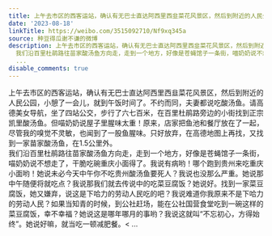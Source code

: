 ```yaml
---
title: 上午去市区的西客运站，确认有无巴士直达阿西里西韭菜花风景区，然后到附近的人民公园，小憩了一会儿，就到午饭时间了。不约而同，夫妻都说吃酸汤鱼。请高德美女...
date: '2023-08-18'
linkTitle: https://weibo.com/3515092710/Nf9xq345a
source: 种豆得瓜谢不谦的微博
description: 上午去市区的西客运站，确认有无巴士直达阿西里西韭菜花风景区，然后到附近的人民公园，小憩了一会儿，就到午饭时间了。不约而同，夫妻都说吃酸汤鱼。请高德美女导航，坐了四站公交，步行了六七百米，在百里杜鹃路旁边的小街找到正宗凯里酸汤鱼。但喵奶奶说屋子里腥味太重！原来，店家把鱼池和餐厅放在了一起，尽管我的嗅觉不灵敏，也闻到了一股鱼腥味。只好放弃，在高德地图上再找，又找到一家苗家酸汤鱼，在1.5公里外。<br>
  我们沿百里杜鹃路往苗家酸汤鱼方向走，走到一个地方，好像是苍蝇馆子一条街，喵奶奶说不想走了，干脆吃碗重庆小面得了。我说有病哟！哪个跑到贵州来吃重庆小面哟！她说未必今天中午你不吃贵州酸汤鱼要死人？我说也没那么严重。她说那中午随便将就吃点？我说那我们就去传说中的吃菜豆腐饭？她说好。找到一家菜豆腐饭，她又嫌弃，说这是下哈力的劳动人民吃的吧？我说难道你我原来不是下哈力的劳动人民？如果当知青的时候，到公社赶场，能在公社国营食堂吃到一碗这样的菜豆腐饭，幸不幸福？她说这是哪年哪月的事哟？我说这就叫“不忘初心，方得始终”。她说好嘛，就当吃一顿减肥餐。<
  ...
disable_comments: true
---
```

上午去市区的西客运站，确认有无巴士直达阿西里西韭菜花风景区，然后到附近的人民公园，小憩了一会儿，就到午饭时间了。不约而同，夫妻都说吃酸汤鱼。请高德美女导航，坐了四站公交，步行了六七百米，在百里杜鹃路旁边的小街找到正宗凯里酸汤鱼。但喵奶奶说屋子里腥味太重！原来，店家把鱼池和餐厅放在了一起，尽管我的嗅觉不灵敏，也闻到了一股鱼腥味。只好放弃，在高德地图上再找，又找到一家苗家酸汤鱼，在1.5公里外。<br> 我们沿百里杜鹃路往苗家酸汤鱼方向走，走到一个地方，好像是苍蝇馆子一条街，喵奶奶说不想走了，干脆吃碗重庆小面得了。我说有病哟！哪个跑到贵州来吃重庆小面哟！她说未必今天中午你不吃贵州酸汤鱼要死人？我说也没那么严重。她说那中午随便将就吃点？我说那我们就去传说中的吃菜豆腐饭？她说好。找到一家菜豆腐饭，她又嫌弃，说这是下哈力的劳动人民吃的吧？我说难道你我原来不是下哈力的劳动人民？如果当知青的时候，到公社赶场，能在公社国营食堂吃到一碗这样的菜豆腐饭，幸不幸福？她说这是哪年哪月的事哟？我说这就叫“不忘初心，方得始终”。她说好嘛，就当吃一顿减肥餐。< ...